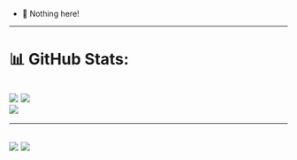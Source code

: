 - 👋 Nothing here!

---
# 📊 GitHub Stats:
[![](https://visitcount.itsvg.in/api?id=Norozani&icon=0&color=12)](https://visitcount.itsvg.in)
![](https://github-readme-stats.vercel.app/api?username=Norozani&theme=dracula&hide_border=true&include_all_commits=true&count_private=false)<br/>
![](https://github-readme-streak-stats.herokuapp.com/?user=Norozani&theme=dracula&hide_border=true)<br/>
---

---
[![](https://visitcount.itsvg.in/api?id=Norozani&icon=0&color=12)](https://visitcount.itsvg.in)
![](https://github-readme-stats.vercel.app/api/top-langs/?username=Norozani&theme=dracula&hide_border=true&include_all_commits=true&count_private=false&layout=compact)
---
